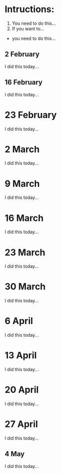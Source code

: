 # Intructions:

1. You need to do this...
1. If you want to...

- you need to do this...

## 2 February

I did this today...

## 16 February

I did this today...

# 23 February

I did this today...

# 2 March

I did this today...

# 9 March

I did this today...

# 16 March

I did this today...

# 23 March

I did this today...

# 30 March

I did this today...

# 6 April

I did this today...

# 13 April

I did this today...

# 20 April

I did this today...

# 27 April

I did this today...

## 4 May

I did this today...
